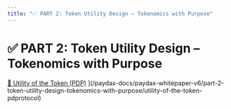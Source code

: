 ```yaml
---
title: "✅ PART 2: Token Utility Design – Tokenomics with Purpose"
---
```


✅ PART 2: Token Utility Design – Tokenomics with Purpose
========================================================

[🧩 Utility of the Token (PDP)](/paydax-docs/paydax-whitepaper-v6/part-2-token-utility-design-tokenomics-with-purpose/utility-of-the-token-pdprotocol)
](/paydax-docs/paydax-whitepaper-v6/part-2-token-utility-design-tokenomics-with-purpose/utility-of-the-token-pdprotocol)
